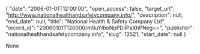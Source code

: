 {
  "date": "2006-01-01T12:00:00", 
  "open_access": false, 
  "target_url": "http://www.nationalhealthandsafetycompany.info/", 
  "description": null, 
  "end_date": null, 
  "title": "National Health & Safety Company Ltd", 
  "record_id": "20060101T120000/m1luYIboNpPDilPaXhPNeg==", 
  "publisher": "nationalhealthandsafetycompany.info", 
  "slug": 12521, 
  "start_date": null
}

None